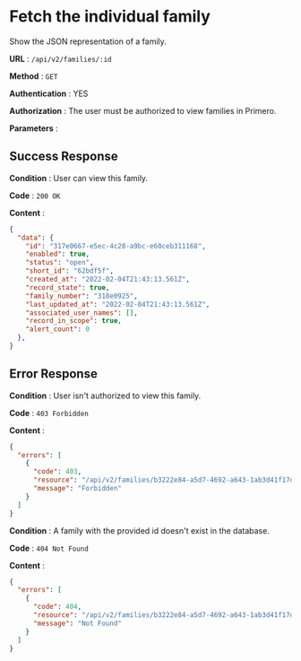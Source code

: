 <!-- Copyright (c) 2014 - 2023 UNICEF. All rights reserved. -->

# Fetch the individual family

Show the JSON representation of a family. 

**URL** : `/api/v2/families/:id`

**Method** : `GET`

**Authentication** : YES

**Authorization** : The user must be authorized to view families in Primero.

**Parameters** : 


## Success Response

**Condition** : User can view this family. 

**Code** : `200 OK`

**Content** :

```json
{
  "data": {
    "id": "317e0667-e5ec-4c28-a9bc-e60ceb311168",
    "enabled": true,
    "status": "open",
    "short_id": "62bdf5f",
    "created_at": "2022-02-04T21:43:13.561Z",
    "record_state": true,
    "family_number": "318e0925",
    "last_updated_at": "2022-02-04T21:43:13.561Z",
    "associated_user_names": [],
    "record_in_scope": true,
    "alert_count": 0
  },
}

```
## Error Response

**Condition** : User isn't authorized to view this family. 

**Code** : `403 Forbidden`

**Content** :

```json
{
  "errors": [
    {
      "code": 403,
      "resource": "/api/v2/families/b3222e84-a5d7-4692-a643-1ab3d41f17d6",
      "message": "Forbidden"
    }
  ]
}

```
**Condition** : A family with the provided id doesn't exist in the database.

**Code** : `404 Not Found`

**Content** :

```json
{
  "errors": [
    {
      "code": 404,
      "resource": "/api/v2/families/b3222e84-a5d7-4692-a643-1ab3d41f17d6",
      "message": "Not Found"
    }
  ]
}

```
